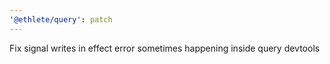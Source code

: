 ```yaml
---
'@ethlete/query': patch
---
```


Fix signal writes in effect error sometimes happening inside query devtools
